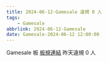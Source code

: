 ```yaml
---
title: 2024-06-12-Gamesale 違規 0 人
tags:
    - Gamesale
abbrlink: 2024-06-12-Gamesale
date: Gamesale-2024-06-12 12:00:00
---
```

Gamesale 板 [板規連結](https://www.ptt.cc/bbs/Gossiping/M.1637425085.A.07D.html)
昨天違規 0 人
